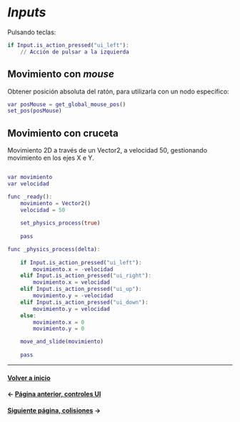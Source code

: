 # _Inputs_

Pulsando teclas:

```gd
if Input.is_action_pressed("ui_left"):
	// Acción de pulsar a la izquierda
```

## Movimiento con _mouse_

Obtener posición absoluta del ratón, para utilizarla con un nodo específico:

```gd
var posMouse = get_global_mouse_pos()
set_pos(posMouse)
```

## Movimiento con cruceta

Movimiento 2D a través de un Vector2, a velocidad 50, gestionando movimiento en los ejes X e Y.

```gd

var movimiento
var velocidad

func _ready():
	movimiento = Vector2()
	velocidad = 50
	
	set_physics_process(true)
	
	pass

func _physics_process(delta):
	
	if Input.is_action_pressed("ui_left"):
		movimiento.x = -velocidad
	elif Input.is_action_pressed("ui_right"):
		movimiento.x = velocidad
	elif Input.is_action_pressed("ui_up"):
		movimiento.y = -velocidad
	elif Input.is_action_pressed("ui_down"):
		movimiento.y = velocidad
	else:
		movimiento.x = 0
		movimiento.y = 0

	move_and_slide(movimiento)
	
	pass
```

---
#### [Volver a inicio](../README.md)
#### ← [Página anterior, controles UI](ui.md)
#### [Siguiente página, colisiones](colisiones.md) →
